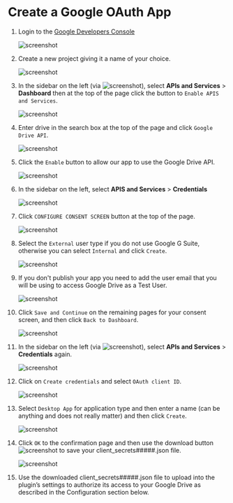 # Create a Google OAuth App

1. Login to the [Google Developers Console](https://cloud.google.com/console)   


   ![screenshot](../.gitbook/assets/settings_step1.png)

2. Create a new project giving it a name of your choice.   


   ![screenshot](../.gitbook/assets/settings_step2.png)

3. In the sidebar on the left \(via ![screenshot](../.gitbook/assets/settings_menu.png)\), select **APIs and Services** &gt; **Dashboard** then at the top of the page click the button to `Enable APIS and Services`.   


   ![screenshot](../.gitbook/assets/settings_step3.png)

4. Enter drive in the search box at the top of the page and click `Google Drive API`.   


   ![screenshot](../.gitbook/assets/settings_step4.png)

5. Click the `Enable` button to allow our app to use the Google Drive API.   


   ![screenshot](../.gitbook/assets/settings_step5.png)

6. In the sidebar on the left, select **APIS and Services** &gt; **Credentials**   


   ![screenshot](../.gitbook/assets/settings_step6.png)

7. Click `CONFIGURE CONSENT SCREEN` button at the top of the page.   


   ![screenshot](../.gitbook/assets/settings_step7.png)

8. Select the `External` user type if you do not use Google G Suite, otherwise you can select `Internal` and click `Create`.   


   ![screenshot](../.gitbook/assets/settings_step8.png)

9. If you don't publish your app you need to add the user email that you will be using to access Google Drive as a Test User.   


   ![screenshot](../.gitbook/assets/settings_step8b.png)

10. Click `Save and Continue` on the remaining pages for your consent screen, and then click `Back to Dashboard`.   


    ![screenshot](../.gitbook/assets/settings_step9.png)

11. In the sidebar on the left \(via ![screenshot](../.gitbook/assets/settings_menu.png)\), select **APIs and Services** &gt; **Credentials** again.   


    ![screenshot](../.gitbook/assets/settings_step10.png)

12. Click on `Create credentials` and select `OAuth client ID`.   


    ![screenshot](../.gitbook/assets/settings_step11.png)

13. Select `Desktop App` for application type and then enter a name \(can be anything and does not really matter\) and then click `Create`.   


    ![screenshot](../.gitbook/assets/settings_step12.png)

14. Click `OK` to the confirmation page and then use the download button ![screenshot](screenshots/settings_download.png) to save your client\_secrets\#\#\#\#\#.json file.   


    ![screenshot](../.gitbook/assets/settings_step13.png)

15. Use the downloaded client\_secrets\#\#\#\#\#.json file to upload into the plugin’s settings to authorize its access to your Google Drive as described in the Configuration section below.

